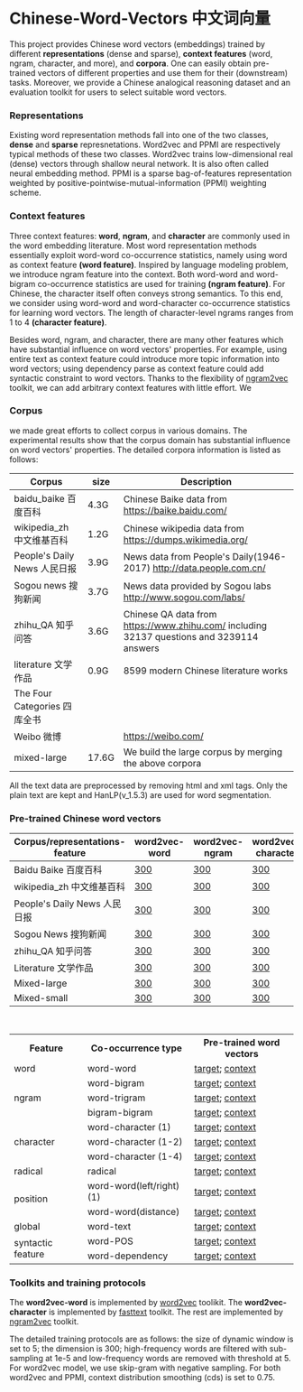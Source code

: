 # Chinese-Word-Vectors 中文词向量
This project provides Chinese word vectors (embeddings) trained by different **representations** (dense and sparse), **context features** (word, ngram, character, and more), and **corpora**. One can easily obtain pre-trained vectors of different properties and use them for their (downstream) tasks. Moreover, we provide a Chinese analogical reasoning dataset and an evaluation toolkit for users to select suitable word vectors.  

### Representations
Existing word representation methods fall into one of the two classes, **dense** and **sparse** represnetations. Word2vec and PPMI are respectively typical methods of these two classes. Word2vec trains low-dimensional real (dense) vectors through shallow neural network. It is also often called neural embedding method. PPMI is a sparse bag-of-features representation weighted by positive-pointwise-mutual-information (PPMI) weighting scheme.

### Context features
Three context features: **word**, **ngram**, and **character** are commonly used in the word embedding literature. Most word representation methods essentially exploit word-word co-occurrence statistics, namely using word as context feature **(word feature)**. Inspired by language modeling problem, we introduce ngram feature into the context. Both word-word and word-bigram co-occurrence statistics are used for training **(ngram feature)**. For Chinese, the character itself often conveys strong semantics. To this end, we consider using word-word and word-character co-occurrence statistics for learning word vectors. The length of character-level ngrams ranges from 1 to 4 **(character feature)**.

Besides word, ngram, and character, there are many other features which have substantial influence on word vectors' properties. For example, using entire text as context feature could introduce more topic information into word vectors; using dependency parse as context feature could add syntactic constraint to word vectors. Thanks to the flexibility of [ngram2vec](http://www.baidu.com) toolkit, we can add arbitrary context features with little effort. We 



### Corpus
we made great efforts to collect corpus in various domains. The experimental results show that the corpus domain has substantial influence on word vectors' properties. The detailed corpora information is listed as follows:

Corpus | size | Description 
----|----|----
baidu_baike 百度百科|4.3G|Chinese Baike data from https://baike.baidu.com/
wikipedia_zh 中文维基百科|1.2G|Chinese wikipedia data from https://dumps.wikimedia.org/
People's Daily News 人民日报|3.9G|News data from People's Daily(1946-2017) http://data.people.com.cn/
Sogou news 搜狗新闻|3.7G|News data provided by Sogou labs http://www.sogou.com/labs/
zhihu_QA 知乎问答|3.6G|Chinese QA data from https://www.zhihu.com/ including 32137 questions and 3239114 answers
literature 文学作品|0.9G|8599 modern Chinese literature works
The Four Categories 四库全书| |
Weibo 微博| | https://weibo.com/
mixed-large|17.6G|We build the large corpus by merging the above corpora

All the text data are preprocessed by removing html and xml tags. Only the plain text are kept and HanLP(v_1.5.3) are used for word segmentation. 

### Pre-trained Chinese word vectors  

Corpus/representations-feature | word2vec-word | word2vec-ngram | word2vec-character | PPMI-word | PPMI-ngram | PPMI-character
----|----|----|----|----|----|----
Baidu Baike 百度百科 | [300](http://www.baidu.com) | [300](http://www.baidu.com) | [300](http://www.baidu.com) | [300](http://www.baidu.com) | [300](http://www.baidu.com) | [300](http://www.baidu.com)
wikipedia_zh 中文维基百科 | [300](http://www.baidu.com) | [300](http://www.baidu.com) | [300](http://www.baidu.com) | [300](http://www.baidu.com) | [300](http://www.baidu.com) | [300](http://www.baidu.com)
People's Daily News 人民日报 | [300](http://www.baidu.com) | [300](http://www.baidu.com) | [300](http://www.baidu.com) | [300](http://www.baidu.com) | [300](http://www.baidu.com) | [300](http://www.baidu.com)
Sogou News 搜狗新闻 | [300](http://www.baidu.com) | [300](http://www.baidu.com) | [300](http://www.baidu.com) |  [300](http://www.baidu.com) | [300](http://www.baidu.com) | [300](http://www.baidu.com)
zhihu_QA 知乎问答 | [300](http://www.baidu.com) | [300](http://www.baidu.com) | [300](http://www.baidu.com) | [300](http://www.baidu.com) | [300](http://www.baidu.com) | [300](http://www.baidu.com)
Literature 文学作品 | [300](http://www.baidu.com) | [300](http://www.baidu.com) | [300](http://www.baidu.com) |  [300](http://www.baidu.com) | [300](http://www.baidu.com) | [300](http://www.baidu.com)
Mixed-large | [300](http://www.baidu.com) | [300](http://www.baidu.com) | [300](http://www.baidu.com) |  [300](http://www.baidu.com) | [300](http://www.baidu.com) | [300](http://www.baidu.com)
Mixed-small | [300](http://www.baidu.com) | [300](http://www.baidu.com) | [300](http://www.baidu.com) |  [300](http://www.baidu.com) | [300](http://www.baidu.com) | [300](http://www.baidu.com)


<table>
  <tr>
    <th>Feature</th>
    <th>Co-occurrence type</th>
    <th>Pre-trained word vectors</th>
  </tr>
  <tr>
    <td> word </td>
    <td> word-word </td>
    <td> <a href="http://www.baidu.com">target</a>; <a href="http://www.baidu.com">context</a> </td>
  </tr>
  <tr>
    <td rowspan="3"> ngram </td>
    <td> word-bigram </td>
    <td> <a href="http://www.baidu.com">target</a>; <a href="http://www.baidu.com">context</a> </td>
  <tr>
    <td> word-trigram </td>
    <td> <a href="http://www.baidu.com">target</a>; <a href="http://www.baidu.com">context</a> </td>
  </tr>
  <tr>
    <td> bigram-bigram </td>
    <td> <a href="http://www.baidu.com">target</a>; <a href="http://www.baidu.com">context</a> </td>
  </tr>
  
  <tr>
    <td rowspan="3"> character </td>
    <td> word-character (1) </td>
    <td> <a href="http://www.baidu.com">target</a>; <a href="http://www.baidu.com">context</a> </td>
  <tr>
    <td> word-character (1-2) </td>
    <td> <a href="http://www.baidu.com">target</a>; <a href="http://www.baidu.com">context</a> </td>
  </tr>
  <tr>
    <td> word-character (1-4) </td>
    <td> <a href="http://www.baidu.com">target</a>; <a href="http://www.baidu.com">context</a> </td>
  </tr>
  
  <tr>
    <td> radical </td>
    <td> radical </td>
    <td> <a href="http://www.baidu.com">target</a>; <a href="http://www.baidu.com">context</a> </td>
  <tr>
  
  <tr>
    <td rowspan="2"> position </td>
    <td> word-word(left/right) (1) </td>
    <td> <a href="http://www.baidu.com">target</a>; <a href="http://www.baidu.com">context</a> </td>
  <tr>
    <td> word-word(distance) </td>
    <td> <a href="http://www.baidu.com">target</a>; <a href="http://www.baidu.com">context</a> </td>
  </tr>
  
  <tr>
    <td> global </td>
    <td> word-text </td>
    <td> <a href="http://www.baidu.com">target</a>; <a href="http://www.baidu.com">context</a> </td>
  <tr>
    
  <tr>
    <td rowspan="2"> syntactic feature </td>
    <td> word-POS </td>
    <td> <a href="http://www.baidu.com">target</a>; <a href="http://www.baidu.com">context</a> </td>
  <tr>
    <td> word-dependency </td>
    <td> <a href="http://www.baidu.com">target</a>; <a href="http://www.baidu.com">context</a> </td>
  </tr>
    
</table>



### Toolkits and training protocols
The **word2vec-word** is implemented by [word2vec](https://github.com/svn2github/word2vec) toolikit. The **word2vec-character** is implemented by [fasttext](https://github.com/facebookresearch/fastText) toolkit. The rest are implemented by [ngram2vec](https://github.com/zhezhaoa/ngram2vec/) toolkit.

The detailed training protocols are as follows: the size of dynamic window is set to 5; the dimension is 300; high-frequency words are filtered with sub-sampling at 1e-5 and low-frequency words are removed with threshold at 5. For word2vec model, we use skip-gram with negative sampling. For both word2vec and PPMI, context distribution smoothing (cds) is set to 0.75. 
